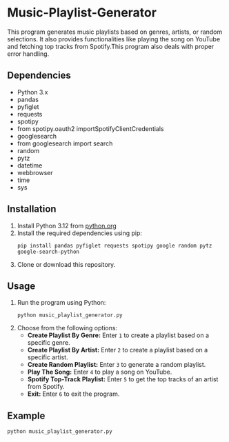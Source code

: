 # Music-Playlist-Generator
This program generates music playlists based on genres, artists, or random selections. It also provides functionalities like playing the song on YouTube and fetching top tracks from Spotify.This program also deals with proper error handling.

## Dependencies
- Python 3.x
- pandas
- pyfiglet
- requests
- spotipy
- from spotipy.oauth2 importSpotifyClientCredentials
- googlesearch
- from googlesearch import search
- random
- pytz
- datetime
- webbrowser
- time
- sys

## Installation
1. Install Python 3.12 from [python.org](https://www.python.org/downloads/)
2. Install the required dependencies using pip:
    ```
    pip install pandas pyfiglet requests spotipy google random pytz google-search-python

    ```
3. Clone or download this repository.

## Usage
1. Run the program using Python:
    ```
    python music_playlist_generator.py
    ```
2. Choose from the following options:
    - **Create Playlist By Genre:** Enter `1` to create a playlist based on a specific genre.
    - **Create Playlist By Artist:** Enter `2` to create a playlist based on a specific artist.
    - **Create Random Playlist:** Enter `3` to generate a random playlist.
    - **Play The Song:** Enter `4` to play a song on YouTube.
    - **Spotify Top-Track Playlist:** Enter `5` to get the top tracks of an artist from Spotify.
    - **Exit:** Enter `6` to exit the program.

## Example
```python
python music_playlist_generator.py

